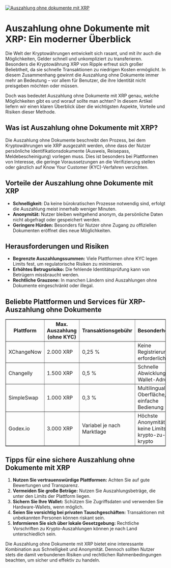 [![Auszahlung ohne dokumente mit XRP](https://123-caf.pages.dev/gitsignup.png)](https://vrmoo.ru/Bt82HjjY)

<h1>Auszahlung ohne Dokumente mit XRP: Ein moderner Überblick</h1>  <p>Die Welt der Kryptowährungen entwickelt sich rasant, und mit ihr auch die Möglichkeiten, Gelder schnell und unkompliziert zu transferieren. Besonders die Kryptowährung XRP von Ripple erfreut sich großer Beliebtheit, da sie schnelle Transaktionen zu niedrigen Kosten ermöglicht. In diesem Zusammenhang gewinnt die Auszahlung ohne Dokumente immer mehr an Bedeutung – vor allem für Benutzer, die ihre Identität nicht preisgeben möchten oder müssen.</p>  <p>Doch was bedeutet Auszahlung ohne Dokumente mit XRP genau, welche Möglichkeiten gibt es und worauf sollte man achten? In diesem Artikel liefern wir einen klaren Überblick über die wichtigsten Aspekte, Vorteile und Risiken dieser Methode.</p>  <h2>Was ist Auszahlung ohne Dokumente mit XRP?</h2> <p>Die Auszahlung ohne Dokumente beschreibt den Prozess, bei dem Kryptowährungen wie XRP ausgezahlt werden, ohne dass der Nutzer persönliche Identifikationsdokumente (Ausweis, Reisepass, Meldebescheinigung) vorlegen muss. Dies ist besonders bei Plattformen von Interesse, die geringe Voraussetzungen an die Verifizierung stellen oder gänzlich auf Know Your Customer (KYC)-Verfahren verzichten.</p>  <h2>Vorteile der Auszahlung ohne Dokumente mit XRP</h2> <ul>   <li><strong>Schnelligkeit:</strong> Da keine bürokratischen Prozesse notwendig sind, erfolgt die Auszahlung meist innerhalb weniger Minuten.</li>   <li><strong>Anonymität:</strong> Nutzer bleiben weitgehend anonym, da persönliche Daten nicht abgefragt oder gespeichert werden.</li>   <li><strong>Geringere Hürden:</strong> Besonders für Nutzer ohne Zugang zu offiziellen Dokumenten eröffnet dies neue Möglichkeiten.</li> </ul>  <h2>Herausforderungen und Risiken</h2> <ul>   <li><strong>Begrenzte Auszahlungssummen:</strong> Viele Plattformen ohne KYC legen Limits fest, um regulatorische Risiken zu minimieren.</li>   <li><strong>Erhöhtes Betrugsrisiko:</strong> Die fehlende Identitätsprüfung kann von Betrügern missbraucht werden.</li>   <li><strong>Rechtliche Grauzone:</strong> In manchen Ländern sind Auszahlungen ohne Dokumente eingeschränkt oder illegal.</li> </ul>  <h2>Beliebte Plattformen und Services für XRP-Auszahlung ohne Dokumente</h2> <table border="1" cellpadding="5" cellspacing="0">   <thead>     <tr>       <th>Plattform</th>       <th>Max. Auszahlung (ohne KYC)</th>       <th>Transaktionsgebühr</th>       <th>Besonderheiten</th>     </tr>   </thead>   <tbody>     <tr>       <td>XChangeNow</td>       <td>2.000 XRP</td>       <td>0,25 %</td>       <td>Keine Registrierung erforderlich</td>     </tr>     <tr>       <td>Changelly</td>       <td>1.500 XRP</td>       <td>0,5 %</td>       <td>Schnelle Abwicklung via Wallet-Adresse</td>     </tr>     <tr>       <td>SimpleSwap</td>       <td>1.000 XRP</td>       <td>0,3 %</td>       <td>Multilinguale Oberfläche, einfache Bedienung</td>     </tr>     <tr>       <td>Godex.io</td>       <td>3.000 XRP</td>       <td>Variabel je nach Marktlage</td>       <td>Höchste Anonymität, keine Limits bei krypto-zu-krypto</td>     </tr>   </tbody> </table>  <h2>Tipps für eine sichere Auszahlung ohne Dokumente mit XRP</h2> <ol>   <li><strong>Nutzen Sie vertrauenswürdige Plattformen:</strong> Achten Sie auf gute Bewertungen und Transparenz.</li>   <li><strong>Vermeiden Sie große Beträge:</strong> Nutzen Sie Auszahlungsbeträge, die unter den Limits der Plattform liegen.</li>   <li><strong>Sichern Sie Ihre Wallet:</strong> Schützen Sie Zugriffsdaten und verwenden Sie Hardware-Wallets, wenn möglich.</li>   <li><strong>Seien Sie vorsichtig bei privaten Tauschgeschäften:</strong> Transaktionen mit unbekannten Personen können riskant sein.</li>   <li><strong>Informieren Sie sich über lokale Gesetzgebung:</strong> Rechtliche Vorschriften zu Krypto-Auszahlungen können je nach Land unterschiedlich sein.</li> </ol>  <p>Die Auszahlung ohne Dokumente mit XRP bietet eine interessante Kombination aus Schnelligkeit und Anonymität. Dennoch sollten Nutzer stets die damit verbundenen Risiken und rechtlichen Rahmenbedingungen beachten, um sicher und effektiv zu handeln.</p>